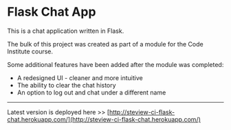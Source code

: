 # Flask Chat App

This is a chat application written in Flask.

The bulk of this project was created as part of a module for the Code Institute course.

Some additional features have been added after the module was completed:

- A redesigned UI - cleaner and more intuitive
- The ability to clear the chat history
- An option to log out and chat under a different name

---

Latest version is deployed here >> [http://steview-ci-flask-chat.herokuapp.com/](http://steview-ci-flask-chat.herokuapp.com/)


